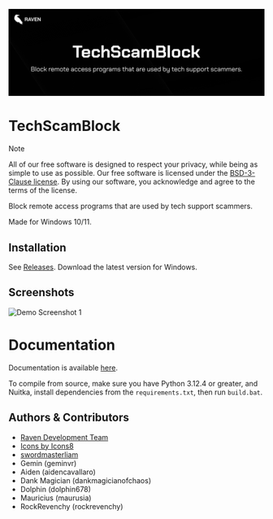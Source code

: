 <p align="center">
  <img src="banner.png" alt="Banner" width="800">
</p>

# TechScamBlock

> [!NOTE]
> All of our free software is designed to respect your privacy, while being as simple to use as possible. Our free software is licensed under the [BSD-3-Clause license](https://ravendevteam.org/files/BSD-3-Clause.txt). By using our software, you acknowledge and agree to the terms of the license.

Block remote access programs that are used by tech support scammers.

Made for Windows 10/11.

## Installation
See [Releases](https://github.com/ravendevteam/techscamblock/releases). Download the latest version for Windows.

## Screenshots

![Demo Screenshot 1](https://raw.githubusercontent.com/ravendevteam/techscamblock/refs/heads/main/demo_screenshot_1.webp)

# Documentation
Documentation is available [here](https://docs.ravendevteam.org/techscamblock).

To compile from source, make sure you have Python 3.12.4 or greater, and Nuitka, install dependencies from the `requirements.txt`, then run `build.bat`.

## Authors & Contributors

- [Raven Development Team](https://ravendevteam.org/)
- [Icons by Icons8](https://icons8.com/)
- [swordmasterliam](https://github.com/swordmasterliam)
- Gemin (geminvr)
- Aiden (aidencavallaro)
- Dank Magician (dankmagicianofchaos)
- Dolphin (dolphin678)
- Mauricius (maurusia)
- RockRevenchy (rockrevenchy)
